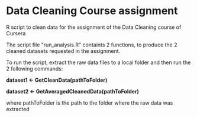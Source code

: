 # Data Cleaning Course assignment

R script to clean data for the assignment of the Data Cleaning course of Cursera

The script file "run_analysis.R" containts 2 functions, to produce the 2 cleaned datasets requested in the assignment.

To run the script, extract the raw data files to a local folder and then run the 2 following commands:

**dataset1 <- GetCleanData(pathToFolder)**

**dataset2 <- GetAveragedCleanedData(pathToFolder)**

where pathToFolder is the path to the folder where the raw data was extracted 
